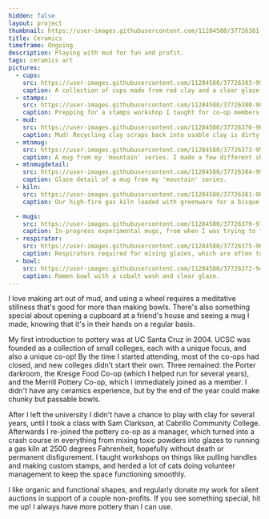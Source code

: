 ```yaml
---
hidden: false
layout: project
thumbnail: https://user-images.githubusercontent.com/11284580/37726381-98a7e292-2d0b-11e8-9dd2-1bbab42a17dd.png
title: Ceramics
timeframe: Ongoing
description: Playing with mud for fun and profit.
tags: ceramics art
pictures:
  - cups:
    src: https://user-images.githubusercontent.com/11284580/37726383-990b58d6-2d0b-11e8-9a62-a7fdc253d482.png
    caption: A collection of cups made from red clay and a clear glaze that brings out a beautiful granite color from the iron in the clay.
  - stamps:
    src: https://user-images.githubusercontent.com/11284580/37726380-98493332-2d0b-11e8-81b1-a7eaa2337da1.png
    caption: Prepping for a stamps workshop I taught for co-op members.
  - mud:
    src: https://user-images.githubusercontent.com/11284580/37726376-96f7c4ee-2d0b-11e8-973a-8784f50f8423.png
    caption: Mud! Recycling clay scraps back into usable clay is dirty work.
  - mtnmug:
    src: https://user-images.githubusercontent.com/11284580/37726373-952fd7c8-2d0b-11e8-8985-8cefad23531d.png
    caption: A mug from my 'mountain' series. I made a few different shapes but kept the glazing pattern the same, using the transition between glazed and unglazed clay as a design element rather than something to be hidden.
  - mtnmugdetail:
    src: https://user-images.githubusercontent.com/11284580/37726384-9967cd46-2d0b-11e8-8b1e-fae226ee7901.png
    caption: Glaze detail of a mug from my 'mountain' series.
  - kiln:
    src: https://user-images.githubusercontent.com/11284580/37726381-98a7e292-2d0b-11e8-9dd2-1bbab42a17dd.png
    caption: Our high-fire gas kiln loaded with greenware for a bisque firing.

  - mugs:
    src: https://user-images.githubusercontent.com/11284580/37726379-97bcb236-2d0b-11e8-925c-6f9d694d1b0c.png
    caption: In-progress experimental mugs, from when I was trying to find the ideal shape for both retaining liquid and fitting in my hand.
  - respirator:
    src: https://user-images.githubusercontent.com/11284580/37726375-965e4be8-2d0b-11e8-8bf5-ca216cc782ad.png
    caption: Respirators required for mixing glazes, which are often toxic and always very fine particles that aren't great for your lungs.
  - bowl:
    src: https://user-images.githubusercontent.com/11284580/37726372-94999092-2d0b-11e8-9d35-4fefe1b1de86.png
    caption: Ramen bowl with a cobalt wash and clear glaze.
---
```


I love making art out of mud, and using a wheel requires a meditative stillness that's good for more than making bowls. There's also something special about opening a cupboard at a friend's house and seeing a mug I made, knowing that it's in their hands on a regular basis.

My first introduction to pottery was at UC Santa Cruz in 2004. UCSC was founded as a collection of small colleges, each with a unique focus, and also a unique co-op! By the time I started attending, most of the co-ops had closed, and new colleges didn't start their own. Three remained: the Porter darkroom, the Kresge Food Co-op (which I helped run for several years), and the Merrill Pottery Co-op, which I immediately joined as a member. I didn't have any ceramics experience, but by the end of the year could make chunky but passable bowls.

After I left the university I didn't have a chance to play with clay for several years, until I took a class with Sam Clarkson, at Cabrillo Community College. Afterwards I re-joined the pottery co-op as a manager, which turned into a crash course in everything from mixing toxic powders into glazes to running a gas kiln at 2500 degrees Fahrenheit, hopefully without death or permanent disfigurement. I taught workshops on things like pulling handles and making custom stamps, and herded a lot of cats doing volunteer management to keep the space functioning smoothly.

I like organic and functional shapes, and regularly donate my work for silent auctions in support of a couple non-profits. If you see something special, hit me up! I always have more pottery than I can use.

